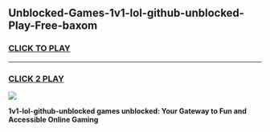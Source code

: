 
## Unblocked-Games-1v1-lol-github-unblocked-Play-Free-baxom
<h3>
<a href="https://premium76.site?title=1v1-lol-github-unblocked&ref=12A">CLICK TO PLAY</a></h3>
<hr>

<h3>
<a href="https://premium76.site?title=1v1-lol-github-unblocked&ref=12A">CLICK 2 PLAY</a>
  
</h3>

<a href="https://premium76.site?title=1v1-lol-github-unblocked&ref=12A"><img src="https://clearcache.store/games.png"></a>


**1v1-lol-github-unblocked games unblocked: Your Gateway to Fun and Accessible Online Gaming**
